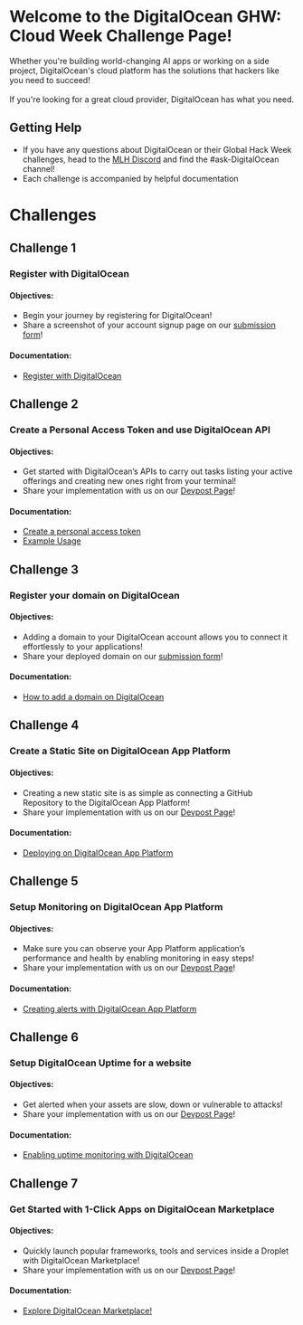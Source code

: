 # Welcome to the DigitalOcean GHW: Cloud Week Challenge Page!

Whether you're building world-changing AI apps or working on a side project, DigitalOcean's cloud platform has the solutions that hackers like you need to succeed! <br><br>
If you're looking for a great cloud provider, DigitalOcean has what you need. 

## Getting Help 

* If you have any questions about DigitalOcean or their Global Hack Week challenges, head to the [MLH Discord](https://discord.mlh.io/) and find the #ask-DigitalOcean channel!
* Each challenge is accompanied by helpful documentation

# Challenges

## Challenge 1
### Register with DigitalOcean

#### Objectives: 
* Begin your journey by registering for DigitalOcean!
* Share a screenshot of your account signup page on our [submission form](https://mlh.link/ghwform)! 

#### Documentation: 
* [Register with DigitalOcean](https://mlh.link/ghwos24-digitalocean-registration)

## Challenge 2 
### Create a Personal Access Token and use DigitalOcean API

#### Objectives: 
* Get started with DigitalOcean’s APIs to carry out tasks listing your active offerings and creating new ones right from your terminal!
* Share your implementation with us on our [Devpost Page](https://mlh.link/ghwdevpost)! 

#### Documentation: 
* [Create a personal access token](https://mlh.link/ghwos24-digitalocean-accesstoken)
* [Example Usage](https://mlh.link/ghwos24-digitalocean-example)

## Challenge 3 
### Register your domain on DigitalOcean

#### Objectives: 
* Adding a domain to your DigitalOcean account allows you to connect it effortlessly to your applications!
* Share your deployed domain on our [submission form](https://mlh.link/ghwform)! 

#### Documentation:
* [How to add a domain on DigitalOcean](https://mlh.link/ghwos24-digitalocean-domain)

## Challenge 4 
### Create a Static Site on DigitalOcean App Platform

#### Objectives: 
* Creating a new static site is as simple as connecting a GitHub Repository to the DigitalOcean App Platform!
* Share your implementation with us on our [Devpost Page](https://mlh.link/ghwdevpost)! 

#### Documentation:
* [Deploying on DigitalOcean App Platform](https://mlh.link/ghwos24-digitalocean-appplatform)

## Challenge 5
### Setup Monitoring on DigitalOcean App Platform

#### Objectives: 
* Make sure you can observe your App Platform application’s performance and health by enabling monitoring in easy steps!
* Share your implementation with us on our [Devpost Page](https://mlh.link/ghwdevpost)! 

#### Documentation: 
* [Creating alerts with DigitalOcean App Platform](https://mlh.link/ghwos24-digitalocean-alerts)

## Challenge 6
### Setup DigitalOcean Uptime for a website

#### Objectives: 
* Get alerted when your assets are slow, down or vulnerable to attacks!
* Share your implementation with us on our [Devpost Page](https://mlh.link/ghwdevpost)! 

#### Documentation: 
* [Enabling uptime monitoring with DigitalOcean](https://mlh.link/ghwos24-digitalocean-uptime)

## Challenge 7
### Get Started with 1-Click Apps on DigitalOcean Marketplace

#### Objectives: 
* Quickly launch popular frameworks, tools and services inside a Droplet with DigitalOcean Marketplace!
* Share your implementation with us on our [Devpost Page](https://mlh.link/ghwdevpost)! 

#### Documentation: 
* [Explore DigitalOcean Marketplace!](https://mlh.link/ghwos24-digitalocean-marketplace)

